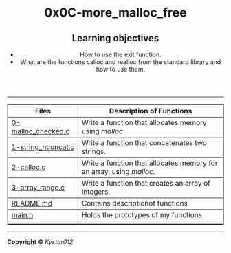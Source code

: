 <html>
<body>
<header>
<h1>0x0C-more_malloc_free </h1>
<h2>Learning objectives</h2>
<p>
<ul>
<li>How to use the exit function.</li>
<li>What are the functions calloc and realloc from the standard library and how to use them.</li>
</ul>
</p>
</header>
 <hr>
<section>
<p>
<table border="1">
<tr><th><b>Files</b ></th><th><b>Description of Functions</b></th></tr>
 <tr><td><a href="https://github.com/Kystar012/alx-low_level_programming/blob/master/0x0C-more_malloc_free/0-malloc_checked.c">0-malloc_checked.c</a></td><td>Write a function that allocates memory using <em>malloc</em></td></tr>
 <tr><td><a href="https://github.com/Kystar012/alx-low_level_programming/blob/master/0x0C-more_malloc_free/1-string_nconcat.c">1-string_nconcat.c</a></td><td>Write a function that concatenates two strings.</td></tr>
 <tr><td><a href="https://github.com/Kystar012/alx-low_level_programming/blob/master/0x0C-more_malloc_free/2-calloc.c">2-calloc.c</a></td><td>Write a function that allocates memory for an array, using <em>malloc</em>.</td></tr>
 <tr><td><a href="https://github.com/Kystar012/alx-low_level_programming/blob/master/0x0C-more_malloc_free/3-array_range.c">3-array_range.c</a></td><td>Write a function that creates an array of integers.</td></tr>
 <tr><td><a href="https://github.com/Kystar012/alx-low_level_programming/blob/master/0x0C-more_malloc_free/README.md">README.md</a></td><td>Contains descriptionof functions</td></tr>
 <tr><td><a href="https://github.com/Kystar012/alx-low_level_programming/blob/master/0x0C-more_malloc_free/main.h">main.h</a></td><td>Holds the prototypes of my functions</td></tr>
 <tr><td><a href=" "></a></td><td></td></tr>
</table>
</p>
</section>
<hr>
<footer>
<p><b> Copyright &copy </b> <em>Kystar012</em></p>
</footer>
</body>
</html>

